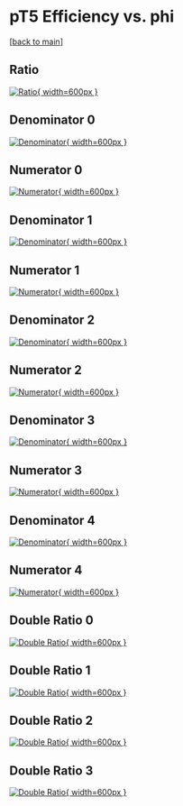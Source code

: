 # pT5 Efficiency vs. phi

[[back to main](./)]



## Ratio

[![Ratio](../mtv/var/pT5_loweta_321_1_eff_phi.png){ width=600px }](../mtv/var/pT5_loweta_321_1_eff_phi.pdf)

## Denominator 0

[![Denominator](../mtv/den/pT5_loweta_321_1_eff_phi_den0.png){ width=600px }](../mtv/den/pT5_loweta_321_1_eff_phi_den0.pdf)

## Numerator 0

[![Numerator](../mtv/num/pT5_loweta_321_1_eff_phi_num0.png){ width=600px }](../mtv/num/pT5_loweta_321_1_eff_phi_num0.pdf)

## Denominator 1

[![Denominator](../mtv/den/pT5_loweta_321_1_eff_phi_den1.png){ width=600px }](../mtv/den/pT5_loweta_321_1_eff_phi_den1.pdf)

## Numerator 1

[![Numerator](../mtv/num/pT5_loweta_321_1_eff_phi_num1.png){ width=600px }](../mtv/num/pT5_loweta_321_1_eff_phi_num1.pdf)

## Denominator 2

[![Denominator](../mtv/den/pT5_loweta_321_1_eff_phi_den2.png){ width=600px }](../mtv/den/pT5_loweta_321_1_eff_phi_den2.pdf)

## Numerator 2

[![Numerator](../mtv/num/pT5_loweta_321_1_eff_phi_num2.png){ width=600px }](../mtv/num/pT5_loweta_321_1_eff_phi_num2.pdf)

## Denominator 3

[![Denominator](../mtv/den/pT5_loweta_321_1_eff_phi_den3.png){ width=600px }](../mtv/den/pT5_loweta_321_1_eff_phi_den3.pdf)

## Numerator 3

[![Numerator](../mtv/num/pT5_loweta_321_1_eff_phi_num3.png){ width=600px }](../mtv/num/pT5_loweta_321_1_eff_phi_num3.pdf)

## Denominator 4

[![Denominator](../mtv/den/pT5_loweta_321_1_eff_phi_den4.png){ width=600px }](../mtv/den/pT5_loweta_321_1_eff_phi_den4.pdf)

## Numerator 4

[![Numerator](../mtv/num/pT5_loweta_321_1_eff_phi_num4.png){ width=600px }](../mtv/num/pT5_loweta_321_1_eff_phi_num4.pdf)

## Double Ratio 0

[![Double Ratio](../mtv/ratio/pT5_loweta_321_1_eff_phi_ratio0.png){ width=600px }](../mtv/ratio/pT5_loweta_321_1_eff_phi_ratio0.pdf)

## Double Ratio 1

[![Double Ratio](../mtv/ratio/pT5_loweta_321_1_eff_phi_ratio1.png){ width=600px }](../mtv/ratio/pT5_loweta_321_1_eff_phi_ratio1.pdf)

## Double Ratio 2

[![Double Ratio](../mtv/ratio/pT5_loweta_321_1_eff_phi_ratio2.png){ width=600px }](../mtv/ratio/pT5_loweta_321_1_eff_phi_ratio2.pdf)

## Double Ratio 3

[![Double Ratio](../mtv/ratio/pT5_loweta_321_1_eff_phi_ratio3.png){ width=600px }](../mtv/ratio/pT5_loweta_321_1_eff_phi_ratio3.pdf)

